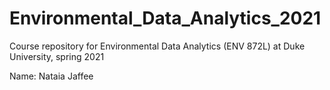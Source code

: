 # Environmental_Data_Analytics_2021
Course repository for Environmental Data Analytics (ENV 872L) at Duke University, spring 2021

Name: Nataia Jaffee